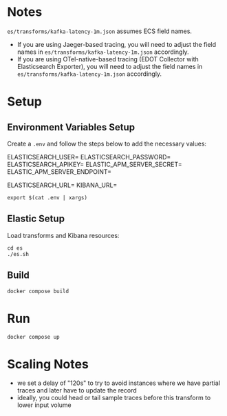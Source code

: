 # Notes

`es/transforms/kafka-latency-1m.json` assumes ECS field names.

* If you are using Jaeger-based tracing, you will need to adjust the field names in `es/transforms/kafka-latency-1m.json` accordingly.
* If you are using OTel-native-based tracing (EDOT Collector with Elasticsearch Exporter), you will need to adjust the field names in `es/transforms/kafka-latency-1m.json` accordingly.

# Setup

## Environment Variables Setup

Create a `.env` and follow the steps below to add the necessary values:

ELASTICSEARCH_USER=
ELASTICSEARCH_PASSWORD=
ELASTICSEARCH_APIKEY=
ELASTIC_APM_SERVER_SECRET=
ELASTIC_APM_SERVER_ENDPOINT=

ELASTICSEARCH_URL=
KIBANA_URL=

`export $(cat .env | xargs)`

## Elastic Setup

Load transforms and Kibana resources:

```
cd es
./es.sh
```

## Build

`docker compose build`

# Run

`docker compose up`

# Scaling Notes

* we set a delay of "120s" to try to avoid instances where we have partial traces and later have to update the record
* ideally, you could head or tail sample traces before this transform to lower input volume
